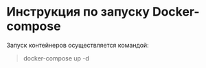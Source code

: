 # Инструкция по запуску Docker-compose

Запуск контейнеров осуществляется командой:
>docker-compose up -d